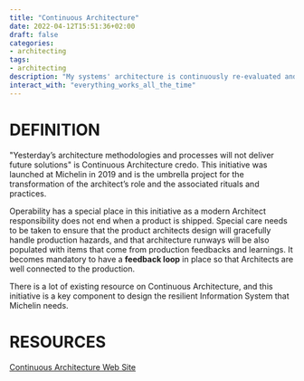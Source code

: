 ```yaml
---
title: "Continuous Architecture"
date: 2022-04-12T15:51:36+02:00
draft: false
categories:
- architecting
tags:
- architecting
description: "My systems' architecture is continuously re-evaluated and adapted taking in account production feedback"
interact_with: "everything_works_all_the_time"
---
```


# DEFINITION

"Yesterday’s architecture methodologies and processes will not deliver future solutions" is Continuous Architecture credo. This initiative was launched at Michelin in 2019 and is the umbrella project for the transformation of the architect’s role and the associated rituals and practices.

Operability has a special place in this initiative as a modern Architect responsibility does not end when a product is shipped. Special care needs to be taken to ensure that the product architects design will gracefully handle production hazards, and that architecture runways will be also populated with items that come from production feedbacks and learnings. It becomes mandatory to have a **feedback loop** in place so that Architects are well connected to the production.

There is a lot of existing resource on Continuous Architecture, and this initiative is a key component to design the resilient Information System that Michelin needs.

# RESOURCES

[Continuous Architecture Web Site](https://continuous-architecture.org/)

